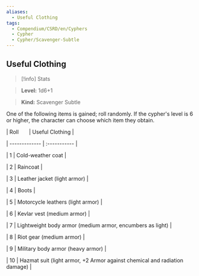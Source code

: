 ```yaml
---
aliases:
  - Useful Clothing
tags:
  - Compendium/CSRD/en/Cyphers
  - Cypher
  - Cypher/Scavenger-Subtle
---
```

  
    
## Useful Clothing    
>[!info] Stats    
> **Level:** 1d6+1    
> **Kind:** Scavenger Subtle  
    
One of the following items is gained; roll randomly. If the cypher's level is 6 or higher, the character can choose which item they obtain.    
  
|  Roll &nbsp; &nbsp; &nbsp; | Useful Clothing  |    
| ------------- | :----------- |    
| 1 | Cold-weather coat |    
| 2 | Raincoat |    
| 3 | Leather jacket (light armor) |    
| 4 | Boots |    
| 5 | Motorcycle leathers (light armor) |    
| 6 | Kevlar vest (medium armor) |    
| 7 | Lightweight body armor (medium armor, encumbers as light) |    
| 8 | Riot gear (medium armor) |    
| 9 | Military body armor (heavy armor) |    
| 10 | Hazmat suit (light armor, +2 Armor against chemical and radiation damage) |
